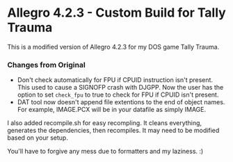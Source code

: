 # Allegro 4.2.3 - Custom Build for Tally Trauma

This is a modified version of Allegro 4.2.3 for my DOS game Tally Trauma.

### Changes from Original
- Don't check automatically for FPU if CPUID instruction isn't present. This used to cause a SIGNOFP crash with DJGPP. Now the user has the option to set `check_fpu` to true to check for FPU if CPUID isn't present.
- DAT tool now doesn't append file extentions to the end of object names. For example, IMAGE.PCX will be in your datafile as simply IMAGE.

I also added recompile.sh for easy recompling. It cleans everything, generates the dependencies, then recompiles. It may need to be modified based on your setup.

You'll have to forgive any mess due to formatters and my laziness. :)
